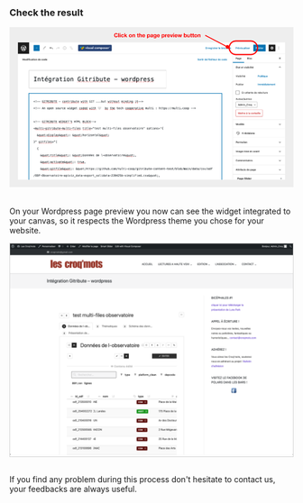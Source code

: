 ### Check the result

<div>
  <img
    alt="WORDPRESS-PREVIEW-SWITCH"
    src="https://raw.githubusercontent.com/multi-coop/datami-website-content/main/images/wordpress/wordpress-preview-help.png"
    />
</div>
<br>

On your Wordpress page preview you now can see the widget integrated to your canvas, so it respects the Wordpress theme you chose for your website.

<div style="border: thin solid lightgrey;">
  <img
    alt="WORDPRESS-PREVIEW"
    src="https://raw.githubusercontent.com/multi-coop/datami-website-content/main/images/wordpress/wordpress-preview.png"
    />
</div>
<br>

If you find any problem during this process don't hesitate to contact us, your feedbacks are always useful.
